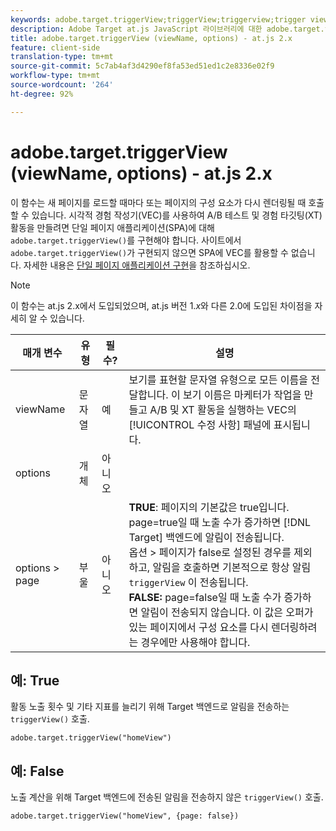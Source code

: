 ```yaml
---
keywords: adobe.target.triggerView;triggerView;triggerview;trigger view;at.js;functions;function;viewName;viewname;view name
description: Adobe Target at.js JavaScript 라이브러리에 대한 adobe.target.triggerView (viewName, options) 함수 정보입니다.
title: adobe.target.triggerView (viewName, options) - at.js 2.x
feature: client-side
translation-type: tm+mt
source-git-commit: 5c7ab4af3d4290ef8fa53ed51ed1c2e8336e02f9
workflow-type: tm+mt
source-wordcount: '264'
ht-degree: 92%

---
```



# adobe.target.triggerView (viewName, options) - at.js 2.x

이 함수는 새 페이지를 로드할 때마다 또는 페이지의 구성 요소가 다시 렌더링될 때 호출할 수 있습니다. 시각적 경험 작성기(VEC)를 사용하여 A/B 테스트 및 경험 타깃팅(XT) 활동을 만들려면 단일 페이지 애플리케이션(SPA)에 대해 `adobe.target.triggerView()`를 구현해야 합니다. 사이트에서 `adobe.target.triggerView()`가 구현되지 않으면 SPA에 VEC를 활용할 수 없습니다. 자세한 내용은 [단일 페이지 애플리케이션 구현](/help/c-implementing-target/c-implementing-target-for-client-side-web/how-to-deployatjs/target-atjs-single-page-application.md)을 참조하십시오.

>[!NOTE]
>
>이 함수는 at.js 2.x에서 도입되었으며, at.js 버전 1.*x*&#x200B;와 다른 2.0에 도입된 차이점을 자세히 알 수 있습니다.

| 매개 변수 | 유형 | 필수? | 설명 |
| --- | --- | --- | --- |
| viewName | 문자열 | 예 | 보기를 표현할 문자열 유형으로 모든 이름을 전달합니다. 이 보기 이름은 마케터가 작업을 만들고 A/B 및 XT 활동을 실행하는 VEC의 [!UICONTROL 수정 사항] 패널에 표시됩니다. |
| options | 개체 | 아니오 |  |
| options > page | 부울 | 아니오 | **TRUE**: 페이지의 기본값은 true입니다. page=true일 때 노출 수가 증가하면 [!DNL Target] 백엔드에 알림이 전송됩니다.<br>옵션 > 페이지가 false로 설정된 경우를 제외하고, 알림을 호출하면 기본적으로 항상 알림 `triggerView` 이 전송됩니다.<br>**FALSE:** page=false일 때 노출 수가 증가하면 알림이 전송되지 않습니다. 이 값은 오퍼가 있는 페이지에서 구성 요소를 다시 렌더링하려는 경우에만 사용해야 합니다. |

## 예: True

활동 노출 횟수 및 기타 지표를 늘리기 위해 Target 백엔드로 알림을 전송하는 `triggerView()` 호출.

```
adobe.target.triggerView("homeView")
```

## 예: False

노출 계산을 위해 Target 백엔드에 전송된 알림을 전송하지 않은 `triggerView()` 호출.

```
adobe.target.triggerView("homeView", {page: false})
```
